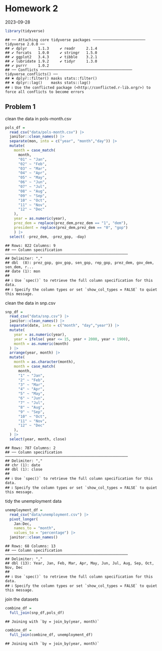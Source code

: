 Homework 2
================
2023-09-28

``` r
library(tidyverse)
```

    ## ── Attaching core tidyverse packages ──────────────────────── tidyverse 2.0.0 ──
    ## ✔ dplyr     1.1.3     ✔ readr     2.1.4
    ## ✔ forcats   1.0.0     ✔ stringr   1.5.0
    ## ✔ ggplot2   3.4.3     ✔ tibble    3.2.1
    ## ✔ lubridate 1.9.2     ✔ tidyr     1.3.0
    ## ✔ purrr     1.0.2     
    ## ── Conflicts ────────────────────────────────────────── tidyverse_conflicts() ──
    ## ✖ dplyr::filter() masks stats::filter()
    ## ✖ dplyr::lag()    masks stats::lag()
    ## ℹ Use the conflicted package (<http://conflicted.r-lib.org/>) to force all conflicts to become errors

## Problem 1

clean the data in pols-month.csv

``` r
pols_df = 
  read_csv("data/pols-month.csv") |>
  janitor::clean_names() |>
  separate(mon, into = c("year", "month","day")) |>
  mutate(
    month = case_match(
      month,
      "01" ~ "Jan",
      "02" ~ "Feb",
      "03" ~ "Mar",
      "04" ~ "Apr",
      "05" ~ "May",
      "06" ~ "Jun",
      "07" ~ "Jul",
      "08" ~ "Aug",
      "09" ~ "Sep",
      "10" ~ "Oct",
      "11" ~ "Nov",
      "12" ~ "Dec"
    ),
    year = as.numeric(year),
    prez_dem = replace(prez_dem,prez_dem == "1", "dem"),
    president = replace(prez_dem,prez_dem == "0", "gop")
    ) |>
  select( -prez_dem, -prez_gop, -day)
```

    ## Rows: 822 Columns: 9
    ## ── Column specification ────────────────────────────────────────────────────────
    ## Delimiter: ","
    ## dbl  (8): prez_gop, gov_gop, sen_gop, rep_gop, prez_dem, gov_dem, sen_dem, r...
    ## date (1): mon
    ## 
    ## ℹ Use `spec()` to retrieve the full column specification for this data.
    ## ℹ Specify the column types or set `show_col_types = FALSE` to quiet this message.

clean the data in snp.csv

``` r
snp_df = 
  read_csv("data/snp.csv") |>
  janitor::clean_names() |>
  separate(date, into = c("month", "day","year")) |>
  mutate(
    year = as.numeric(year),
    year = ifelse( year <= 15, year + 2000, year + 1900),
    month = as.numeric(month)
  ) |>
  arrange(year, month) |>
  mutate(
    month = as.character(month),
    month = case_match(
      month,
      "1" ~ "Jan",
      "2" ~ "Feb",
      "3" ~ "Mar",
      "4" ~ "Apr",
      "5" ~ "May",
      "6" ~ "Jun",
      "7" ~ "Jul",
      "8" ~ "Aug",
      "9" ~ "Sep",
      "10" ~ "Oct",
      "11" ~ "Nov",
      "12" ~ "Dec"
    ),
  ) |>
  select(year, month, close) 
```

    ## Rows: 787 Columns: 2
    ## ── Column specification ────────────────────────────────────────────────────────
    ## Delimiter: ","
    ## chr (1): date
    ## dbl (1): close
    ## 
    ## ℹ Use `spec()` to retrieve the full column specification for this data.
    ## ℹ Specify the column types or set `show_col_types = FALSE` to quiet this message.

tidy the unemployment data

``` r
unemployment_df = 
  read_csv("data/unemployment.csv") |>
  pivot_longer(
    Jan:Dec,
    names_to = "month", 
    values_to = "percentage") |>
  janitor::clean_names()
```

    ## Rows: 68 Columns: 13
    ## ── Column specification ────────────────────────────────────────────────────────
    ## Delimiter: ","
    ## dbl (13): Year, Jan, Feb, Mar, Apr, May, Jun, Jul, Aug, Sep, Oct, Nov, Dec
    ## 
    ## ℹ Use `spec()` to retrieve the full column specification for this data.
    ## ℹ Specify the column types or set `show_col_types = FALSE` to quiet this message.

join the datasets

``` r
combine_df = 
  full_join(snp_df,pols_df)
```

    ## Joining with `by = join_by(year, month)`

``` r
combine_df = 
  full_join(combine_df, unemployment_df)
```

    ## Joining with `by = join_by(year, month)`
